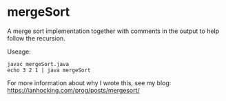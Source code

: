 # mergeSort
A merge sort implementation together with comments in the output to help follow
the recursion.

Useage:

~~~
javac mergeSort.java
echo 3 2 1 | java mergeSort
~~~

For more information about why I wrote this, see my blog: https://ianhocking.com/prog/posts/mergesort/

